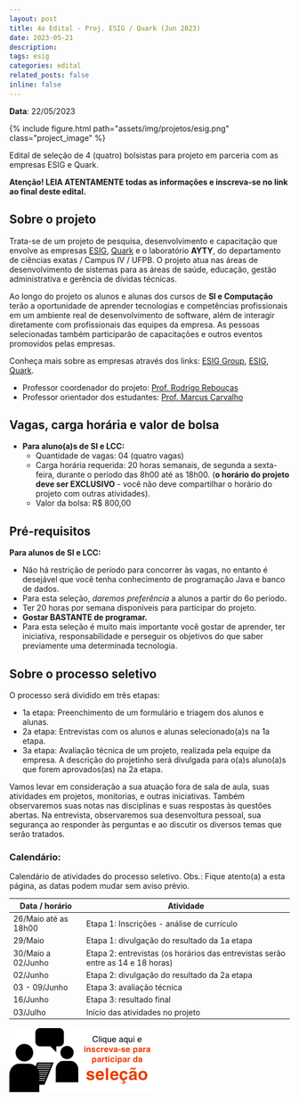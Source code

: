 ```yaml
---
layout: post
title: 4o Edital - Proj. ESIG / Quark (Jun 2023)
date: 2023-05-21
description: 
tags: esig
categories: edital
related_posts: false
inline: false
---
```


**Data**: 22/05/2023


{% include figure.html path="assets/img/projetos/esig.png" class="project_image" %}

Edital de seleção de 4 (quatro) bolsistas para projeto em parceria com as
empresas ESIG e Quark.

**Atenção! LEIA ATENTAMENTE todas as informações e inscreva-se no link
ao final deste edital.**

## Sobre o projeto

Trata-se de um projeto de pesquisa, desenvolvimento e capacitação que
envolve as empresas [ESIG](https://www.esig.com.br/),
[Quark](http://quark.tec.br/) e o laboratório **AYTY**, do departamento
de ciências exatas / Campus IV / UFPB. O projeto atua nas áreas de
desenvolvimento de sistemas para as áreas de saúde, educação, gestão
administrativa e gerência de dívidas técnicas.

Ao longo do projeto os alunos e alunas dos cursos de **SI e Computação**
terão a oportunidade de aprender tecnologias e competências
profissionais em um ambiente real de desenvolvimento de software, além
de interagir diretamente com profissionais das equipes da empresa. As
pessoas selecionadas também participarão de capacitações e outros
eventos promovidos pelas empresas.

Conheça mais sobre as empresas através dos links: [ESIG
Group](https://esig.group/#sobre), [ESIG](https://www.esig.com.br/),
[Quark](https://quark.tec.br/).

* Professor coordenador do projeto: [Prof. Rodrigo
Rebouças](/equipe/rodrigor/)
* Professor orientador dos estudantes: [Prof. Marcus Carvalho](/equipe/marcuswac/)

## Vagas, carga horária e valor de bolsa

-   **Para aluno(a)s de SI e LCC:**
    -   Quantidade de vagas: 04 (quatro vagas)
    -   Carga horária requerida: 20 horas semanais, de segunda a
        sexta-feira, durante o período das 8h00 até as 18h00. (**o horário do projeto deve ser EXCLUSIVO** - você não deve compartilhar o horário do projeto com outras atividades).
    -   Valor da bolsa: R\$ 800,00

## Pré-requisitos

**Para alunos de SI e LCC:**

-   Não há restrição de período para concorrer às vagas, no entanto é
    desejável que você tenha conhecimento de programação Java e banco de
    dados.
-   Para esta seleção, *daremos preferência* a alunos a
    partir do 6o período.
-   Ter 20 horas por semana disponíveis para participar do projeto.
-   **Gostar BASTANTE de programar.**
-   Para esta seleção é muito mais importante você gostar de aprender,
    ter iniciativa, responsabilidade e perseguir os objetivos do que
    saber previamente uma determinada tecnologia.

## Sobre o processo seletivo

O processo será dividido em três etapas:

- 1a etapa: Preenchimento de um formulário e triagem dos alunos e
    alunas.
- 2a etapa: Entrevistas com os alunos e alunas selecionado(a)s na 1a
    etapa.
- 3a etapa: Avaliação técnica de um projeto, realizada pela equipe da empresa. A descrição do projetinho será divulgada para o(a)s aluno(a)s que forem aprovados(as) na 2a etapa.

Vamos levar em consideração a sua atuação fora de sala de aula, suas
atividades em projetos, monitorias, e outras iniciativas. Também
observaremos suas notas nas disciplinas e suas respostas às questões
abertas. Na entrevista, observaremos sua desenvoltura pessoal, sua
segurança ao responder às perguntas e ao discutir os diversos temas que
serão tratados.

### Calendário:

Calendário de atividades do processo seletivo. Obs.: Fique atento(a) a esta página, as datas podem mudar sem aviso prévio.

| Data / horário | Atividade |
|---|---|
| 26/Maio até as 18h00 | Etapa 1: Inscrições - análise de currículo  |
| 29/Maio | Etapa 1: divulgação do resultado da 1a etapa |
| 30/Maio a 02/Junho | Etapa 2: entrevistas (os horários das entrevistas serão entre as 14 e 18 horas) |
| 02/Junho | Etapa 2: divulgação do resultado da 2a etapa |
| 03 - 09/Junho | Etapa 3: avaliação técnica |
| 16/Junho | Etapa 3: resultado final |
| 03/Julho | Início das atividades no projeto |
  
  

[![foo](/assets/img/news/participe-selecao.png)](https://docs.google.com/forms/d/e/1FAIpQLSebOPSGYDnfMO6KJmP_ds1Z7R4n0KoOCYwGgNTaj5uYmyxaEg/viewform)
